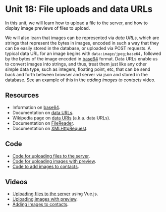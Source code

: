 # Unit 18: File uploads and data URLs

In this unit, we will learn how to upload a file to the server, and how to display image previews of files to upload. 

We will also learn that images can be represented via _data URLs_, which are strings that represent the bytes in images, encoded in such a way that they can be easily stored in the database, or uploaded via POST requests.  A typical data URL for an image begins with `data:image/jpeg;base64,` followed by the bytes of the image encoded in [base64](https://docs.python.org/3/library/base64.html) format. 
Data URLs enable us to convert images into strings, and thus, treat them just like any other simple data type, such as integers, floating point, etc, that can be send back and forth between browser and server via json and stored in the database.  See an example of this in the _adding images to contacts_ video.

## Resources

* Information on [base64](https://docs.python.org/3/library/base64.html).
* Documentation on [data URLs](https://developer.mozilla.org/en-US/docs/Web/HTTP/Basics_of_HTTP/Data_URIs).
* Wikipedia page on [data URIs](https://en.wikipedia.org/wiki/Data_URI_scheme) (a.k.a. data URLs).
* Documentation on [FileReader](https://developer.mozilla.org/en-US/docs/Web/API/FileReader).
* Documentation on [XMLHttpRequest](https://developer.mozilla.org/en-US/docs/Web/API/XMLHttpRequest).

## Code

* [Code for uploading files to the server](https://github.com/learn-py4web/simple_file_upload).
* [Code for uploading images with preview](https://github.com/learn-py4web/upload_with_preview).
* [Code to add images to contacts](https://github.com/learn-py4web/contacts_with_images).

## Videos

* [Uploading files to the server](https://youtu.be/PaR4v7-OjXs) using Vue.js.
* [Uploading images with preview](https://youtu.be/5JrWHyGCS0w).
* [Adding images to contacts](https://youtu.be/VDPnflLmUxA).

